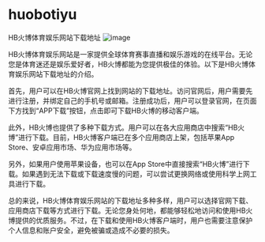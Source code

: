 # huobotiyu
HB火博体育娱乐网站下载地址
![image](https://user-images.githubusercontent.com/132263395/236113130-3714041b-b630-41bc-a312-3310840c77a4.png)

HB火博体育娱乐网站是一家提供全球体育赛事直播和娱乐游戏的在线平台。无论您是体育迷还是娱乐爱好者，HB火博都能为您提供极佳的体验。以下是HB火博体育娱乐网站下载地址的介绍。

首先，用户可以在HB火博官网上找到网站的下载地址。访问官网后，用户需要先进行注册，并绑定自己的手机号或邮箱。注册成功后，用户可以登录官网，在页面下方找到“APP下载”按钮，点击即可下载HB火博的移动客户端。

此外，HB火博也提供了多种下载方式。用户可以在各大应用商店中搜索“HB火博”进行下载。目前，HB火博客户端已在多个应用商店上架，包括苹果App Store、安卓应用市场、华为应用市场等。

另外，如果用户使用苹果设备，也可以在App Store中直接搜索“HB火博”进行下载。如果遇到无法下载或下载速度慢的问题，可以尝试更换网络或使用科学上网工具进行下载。

总的来说，HB火博体育娱乐网站的下载地址多种多样，用户可以选择官网下载、应用商店下载等方式进行下载。无论您身处何地，都能够轻松地访问和使用HB火博提供的优质服务。不过，在下载和使用HB火博客户端时，用户也需要注意保护个人信息和账户安全，避免被骗或造成不必要的损失。
